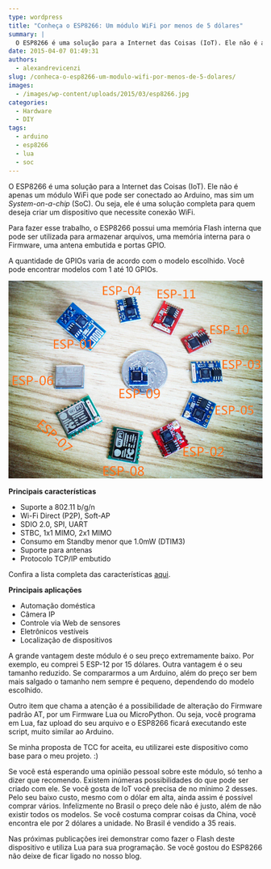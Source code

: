 ```yaml
---
type: wordpress
title: "Conheça o ESP8266: Um módulo WiFi por menos de 5 dólares"
summary: |
  O ESP8266 é uma solução para a Internet das Coisas (IoT). Ele não é apenas um módulo WiFi que pode ser conectado ao Arduino, mas sim um System-on-a-chip (SoC). Ou seja, ele é uma solução completa para quem deseja criar um dispositivo que necessite conexão WiFi.
date: 2015-04-07 01:49:31
authors:
  - alexandrevicenzi
slug: /conheca-o-esp8266-um-modulo-wifi-por-menos-de-5-dolares/
images:
  - /images/wp-content/uploads/2015/03/esp8266.jpg
categories:
  - Hardware
  - DIY
tags:
  - arduino
  - esp8266
  - lua
  - soc
---
```


O ESP8266 é uma solução para a Internet das Coisas (IoT). Ele não é apenas um módulo WiFi que pode ser conectado ao Arduino, mas sim um <em>System-on-a-chip</em> (SoC). Ou seja, ele é uma solução completa para quem deseja criar um dispositivo que necessite conexão WiFi.

Para fazer esse trabalho, o ESP8266 possui uma memória Flash interna que pode ser utilizada para armazenar arquivos, uma memória interna para o Firmware, uma antena embutida e portas GPIO.

A quantidade de GPIOs varia de acordo com o modelo escolhido. Você pode encontrar modelos com 1 até 10 GPIOs.

<img class=" aligncenter" src="/images/wp-content/uploads/2015/03/esp8266-models.png" alt="Modelos ESP8266" />

<strong>Principais características</strong>
<ul>
	<li>Suporte a 802.11 b/g/n</li>
	<li>Wi-Fi Direct (P2P), Soft-AP</li>
	<li>SDIO 2.0, SPI, UART</li>
	<li>STBC, 1x1 MIMO, 2x1 MIMO</li>
	<li>Consumo em Standby menor que 1.0mW (DTIM3)</li>
	<li>Suporte para antenas</li>
	<li>Protocolo TCP/IP embutido</li>
</ul>
Confira a lista completa das características <a title="ESP8266" href="https://nurdspace.nl/ESP8266" target="_blank">aqui</a>.

<strong>Principais aplicações</strong>
<ul>
	<li>Automação doméstica</li>
	<li>Câmera IP</li>
	<li>Controle via Web de sensores</li>
	<li>Eletrônicos vestíveis</li>
	<li>Localização de dispositivos</li>
</ul>
A grande vantagem deste módulo é o seu preço extremamente baixo. Por exemplo, eu comprei 5 ESP-12 por 15 dólares. Outra vantagem é o seu tamanho reduzido. Se compararmos a um Arduino, além do preço ser bem mais salgado o tamanho nem sempre é pequeno, dependendo do modelo escolhido.

Outro item que chama a atenção é a possibilidade de alteração do Firmware padrão AT, por um Firmware Lua ou MicroPython. Ou seja, você programa em Lua, faz upload do seu arquivo e o ESP8266 ficará executando este script, muito similar ao Arduino.

Se minha proposta de TCC for aceita, eu utilizarei este dispositivo como base para o meu projeto. :)

Se você está esperando uma opinião pessoal sobre este módulo, só tenho a dizer que recomendo. Existem inúmeras possibilidades do que pode ser criado com ele. Se você gosta de IoT você precisa de no mínimo 2 desses. Pelo seu baixo custo, mesmo com o dólar em alta, ainda assim é possível comprar vários. Infelizmente no Brasil o preço dele não é justo, além de não existir todos os modelos. Se você costuma comprar coisas da China, você encontra ele por 2 dólares a unidade. No Brasil é vendido a 35 reais.

Nas próximas publicações irei demonstrar como fazer o Flash deste dispositivo e utiliza Lua para sua programação. Se você gostou do ESP8266 não deixe de ficar ligado no nosso blog.
